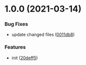 # 1.0.0 (2021-03-14)


### Bug Fixes

* update changed files ([0011db8](https://github.com/dword-design/tester-plugin-babel-plugin/commit/0011db874e65a50c36464c3e4a900519bfe69e1d))


### Features

* init ([20deff5](https://github.com/dword-design/tester-plugin-babel-plugin/commit/20deff56bcaa25f3291cbb274875d2ce7c9999ec))
